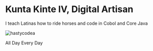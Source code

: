 <h1>Kunta Kinte IV, Digital Artisan</h1>
<p> I teach Latinas how to ride horses and code in Cobol and Core Java</p>
<p><img align="center" src="https://github-readme-streak-stats.herokuapp.com/?user=hastycodea&" alt="hastycodea" /></p>
<p>All Day Every Day</p>
